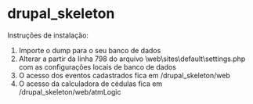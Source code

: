 # drupal_skeleton
Instruções de instalação:
1) Importe o dump para o seu banco de dados
2) Alterar a partir da linha 798 do arquivo \web\sites\default\settings.php com as configurações locais de banco de dados
3) O acesso  dos eventos cadastrados fica em /drupal_skeleton/web
4) O acesso da calculadora de cédulas fica em /drupal_skeleton/web/atmLogic
